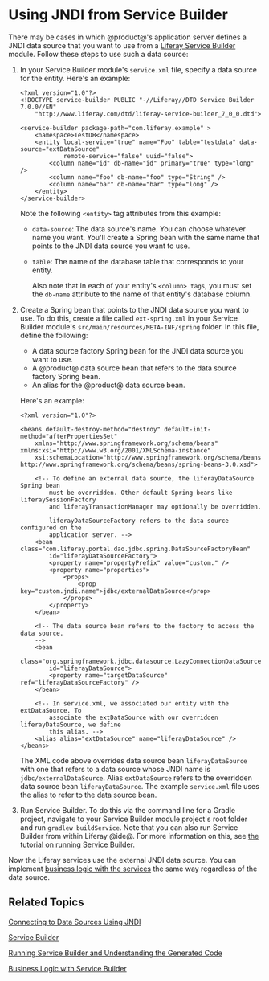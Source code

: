 # Using JNDI from Service Builder [](id=using-jndi-from-service-builder)

There may be cases in which @product@'s application server defines a JNDI data 
source that you want to use from a 
[Liferay Service Builder](/develop/tutorials/-/knowledge_base/7-0/service-builder) 
module. Follow these steps to use such a data source: 

1.  In your Service Builder module's `service.xml` file, specify a data source 
    for the entity. Here's an example: 

        <?xml version="1.0"?>
        <!DOCTYPE service-builder PUBLIC "-//Liferay//DTD Service Builder 7.0.0//EN"
            "http://www.liferay.com/dtd/liferay-service-builder_7_0_0.dtd">

        <service-builder package-path="com.liferay.example" >
            <namespace>TestDB</namespace>
            <entity local-service="true" name="Foo" table="testdata" data-source="extDataSource"
                    remote-service="false" uuid="false">
   	            <column name="id" db-name="id" primary="true" type="long" />
   	            <column name="foo" db-name="foo" type="String" />
   	            <column name="bar" db-name="bar" type="long" />
            </entity>
        </service-builder>

    Note the following `<entity>` tag attributes from this example: 

    -   `data-source`: The data source's name. You can choose whatever name you
        want. You'll create a Spring bean with the same name that points to the
        JNDI data source you want to use. 
    -   `table`: The name of the database table that corresponds to your
        entity. 

        Also note that in each of your entity's `<column> tags`, you must set
        the  `db-name` attribute to the name of that entity's database column. 

2.  Create a Spring bean that points to the JNDI data source you want to use. To
    do this, create a file called `ext-spring.xml` in your Service Builder
    module's `src/main/resources/META-INF/spring` folder. In this file, define
    the following: 

    -   A data source factory Spring bean for the JNDI data source you want to
        use. 
    -   A @product@ data source bean that refers to the data source factory
        Spring bean.  
    -   An alias for the @product@ data source bean. 

    Here's an example: 

        <?xml version="1.0"?>

        <beans default-destroy-method="destroy" default-init-method="afterPropertiesSet"
        	xmlns="http://www.springframework.org/schema/beans" xmlns:xsi="http://www.w3.org/2001/XMLSchema-instance"
        	xsi:schemaLocation="http://www.springframework.org/schema/beans http://www.springframework.org/schema/beans/spring-beans-3.0.xsd">

        	<!-- To define an external data source, the liferayDataSource Spring bean 
        		must be overridden. Other default Spring beans like liferaySessionFactory 
        		and liferayTransactionManager may optionally be overridden. 

        		liferayDataSourceFactory refers to the data source configured on the
        		application server. -->
        	<bean class="com.liferay.portal.dao.jdbc.spring.DataSourceFactoryBean"
        		id="liferayDataSourceFactory">
        		<property name="propertyPrefix" value="custom." />
        		<property name="properties">
        			<props>
        				<prop key="custom.jndi.name">jdbc/externalDataSource</prop>
        			</props>
        		</property>
        	</bean>

            <!-- The data source bean refers to the factory to access the data source.
        	-->
        	<bean
        		class="org.springframework.jdbc.datasource.LazyConnectionDataSourceProxy"
        		id="liferayDataSource">
        		<property name="targetDataSource" ref="liferayDataSourceFactory" />
        	</bean>

        	<!-- In service.xml, we associated our entity with the extDataSource. To 
        		associate the extDataSource with our overridden liferayDataSource, we define 
        		this alias. -->
        	<alias alias="extDataSource" name="liferayDataSource" />
        </beans>

    The XML code above overrides data source bean `liferayDataSource` with one
    that refers to a data source whose JNDI name is `jdbc/externalDataSource`.
    Alias `extDataSource` refers to the overridden data source bean
    `liferayDataSource`. The example `service.xml` file uses the alias to refer
    to the data source bean. 

3.  Run Service Builder. To do this via the command line for a Gradle project, 
    navigate to your Service Builder module project's root folder and run 
    `gradlew buildService`. Note that you can also run Service Builder from 
    within Liferay @ide@. For more information on this, see 
    [the tutorial on running Service Builder](/develop/tutorials/-/knowledge_base/7-0/running-service-builder-and-understanding-the-generated-code). 

Now the Liferay services use the external JNDI data source. You can implement
[business logic with the services](/develop/tutorials/-/knowledge_base/7-0/business-logic-with-service-builder)
the same way regardless of the data source. 

## Related Topics [](id=related-topics)

[Connecting to Data Sources Using JNDI](/develop/tutorials/-/knowledge_base/7-0/connecting-to-data-sources-using-jndi)

[Service Builder](/develop/tutorials/-/knowledge_base/7-0/service-builder)

[Running Service Builder and Understanding the Generated Code](/develop/tutorials/-/knowledge_base/7-0/running-service-builder-and-understanding-the-generated-code)

[Business Logic with Service Builder](/develop/tutorials/-/knowledge_base/7-0/business-logic-with-service-builder)
